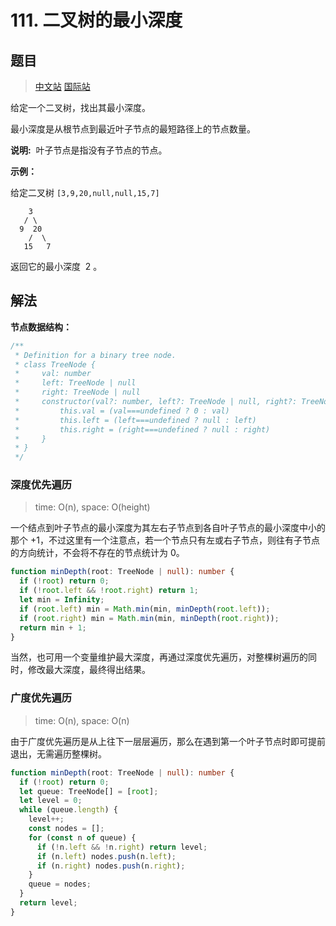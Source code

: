 # 111. 二叉树的最小深度

## 题目

> [中文站](https://leetcode-cn.com/problems/minimum-depth-of-binary-tree/) [国际站](https://leetcode.com/problems/minimum-depth-of-binary-tree/)

给定一个二叉树，找出其最小深度。

最小深度是从根节点到最近叶子节点的最短路径上的节点数量。

**说明:**  叶子节点是指没有子节点的节点。

**示例：**

给定二叉树 `[3,9,20,null,null,15,7]`

```
    3
   / \
  9  20
    /  \
   15   7
```

返回它的最小深度  2 。

## 解法

**节点数据结构：**

```typescript
/**
 * Definition for a binary tree node.
 * class TreeNode {
 *     val: number
 *     left: TreeNode | null
 *     right: TreeNode | null
 *     constructor(val?: number, left?: TreeNode | null, right?: TreeNode | null) {
 *         this.val = (val===undefined ? 0 : val)
 *         this.left = (left===undefined ? null : left)
 *         this.right = (right===undefined ? null : right)
 *     }
 * }
 */
```

### 深度优先遍历

> time: O(n), space: O(height)

一个结点到叶子节点的最小深度为其左右子节点到各自叶子节点的最小深度中小的那个 +1，不过这里有一个注意点，若一个节点只有左或右子节点，则往有子节点的方向统计，不会将不存在的节点统计为 0。

```typescript
function minDepth(root: TreeNode | null): number {
  if (!root) return 0;
  if (!root.left && !root.right) return 1;
  let min = Infinity;
  if (root.left) min = Math.min(min, minDepth(root.left));
  if (root.right) min = Math.min(min, minDepth(root.right));
  return min + 1;
}
```

当然，也可用一个变量维护最大深度，再通过深度优先遍历，对整棵树遍历的同时，修改最大深度，最终得出结果。

### 广度优先遍历

> time: O(n), space: O(n)

由于广度优先遍历是从上往下一层层遍历，那么在遇到第一个叶子节点时即可提前退出，无需遍历整棵树。

```typescript
function minDepth(root: TreeNode | null): number {
  if (!root) return 0;
  let queue: TreeNode[] = [root];
  let level = 0;
  while (queue.length) {
    level++;
    const nodes = [];
    for (const n of queue) {
      if (!n.left && !n.right) return level;
      if (n.left) nodes.push(n.left);
      if (n.right) nodes.push(n.right);
    }
    queue = nodes;
  }
  return level;
}
```